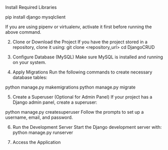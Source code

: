 Install Required Libraries

pip install django mysqlclient

If you are using pipenv or virtualenv, activate it first before running the above command.

2. Clone or Download the Project
If you have the project stored in a repository, clone it using:
git clone <repository_url>
cd DjangoCRUD

3. Configure Database (MySQL)
Make sure MySQL is installed and running on your system.


4. Apply Migrations
Run the following commands to create necessary database tables:

python manage.py makemigrations
python manage.py migrate

5. Create a Superuser (Optional for Admin Panel)
If your project has a Django admin panel, create a superuser:

python manage.py createsuperuser
Follow the prompts to set up a username, email, and password.

6. Run the Development Server
Start the Django development server with:
python manage.py runserver

7. Access the Application
